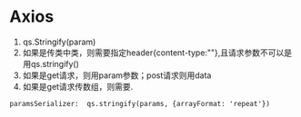 # Axios
1. qs.Stringify(param)
2. 如果是传类中类，则需要指定header{content-type:""},且请求参数不可以是用qs.stringify()
3. 如果是get请求，则用param参数；post请求则用data
4. 如果是get请求传数组，则需要.
```
paramsSerializer:  qs.stringify(params, {arrayFormat: 'repeat'})
```
